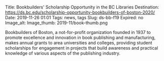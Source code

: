 Title: Bookbuilders' Scholarship Opportunity in the BC Libraries
Destination: https://ds.bc.edu/scholarship-opportunity-bookbuilders-of-boston-2020/
Date: 2019-11-26 01:01 
Tags: news, tags 
Slug: ds-bb-f19
Expired: no
Image_alt:
Image_thumb: 2019-11/book-thumb.png

Bookbuilders of Boston, a not-for-profit organization founded in 1937 to promote excellence and innovation in book publishing and manufacturing, makes annual grants to area universities and colleges, providing student scholarships for engagement in projects that build awareness and practical knowledge of various aspects of the publishing industry.